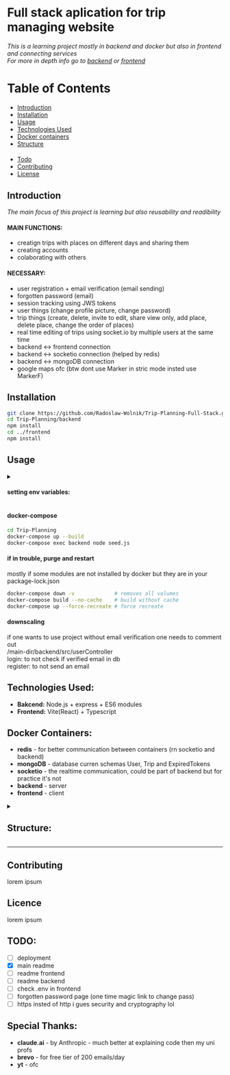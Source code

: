 # Full stack aplication for trip managing website
*This is a learning project mostly in backend and docker but also in frontend and connecting services*  
*For more in depth info go to [backend](backend/README_backend.md) or [frontend](frontend/README_frontend.md)*

# Table of Contents

- [Introduction](#Introduction)
- [Installation](#installation)
- [Usage](#usage)
- [Technologies Used](#technologies-used)
- [Docker containers](#docker-containers)
- [Structure](#structure)  
####
- [Todo](#todo)
- [Contributing](#contributing)
- [License](#license)

## Introduction
*The main focus of this project is learning but also reusability and readibility*
#### MAIN FUNCTIONS:
 - creatign trips with places on different days and sharing them
 - creating accounts
 - colaborating with others
#### NECESSARY:
 - user registration + email verification (email sending)
 - forgotten password (email)
 - session tracking using JWS tokens
 - user things (change profile picture, change password)
 - trip things (create, delete, invite to edit, share view only, add place, delete place, change the order of places)
 - real time editing of trips using socket.io by multiple users at the same time
 - backend <-> frontend connection
 - backend <-> socketio connection (helped by redis)
 - backend <-> mongoDB connection
 - google maps ofc (btw dont use Marker in stric mode insted use MarkerF)

## Installation
``` bash
git clone https://github.com/Radoslaw-Wolnik/Trip-Planning-Full-Stack.git Trip-Planning
cd Trip-Planning/backend
npm install
cd ../frontend
npm install
```

## Usage
<details>
<summary>

#### setting env variables:
</summary>

``` bash
# /main-dir/.env:
MONGO_INITDB_ROOT_USERNAME=root
MONGO_INITDB_ROOT_PASSWORD=rootpassword
MONGO_INITDB_DATABASE=mydatabase
MONGO_INITDB_USER=myuser
MONGO_INITDB_PASSWORD=mypassword

# /main-dir/frontend/.env:
VITE_API_URL=http://localhost:5000/api
VITE_GOOGLE_MAPS_API_KEY=your-google-maps-key

# /main-dir/backend/.env.development:
DB_HOST=mongo:27017
DB_NAME=mydatabase
DB_USER=myuser
DB_PASS=mypassword

JWT_SECRET=mysecret
PORT=5000
FRONTEND=http://localhost:5173
SOCKET_URL=http://socketio:5001
REDIS_URL=redis://redis:6379

EMAIL_HOST=service-stmp-link
EMAIL_PORT=service-port
EMAIL_USER=your_service_username
EMAIL_PASS=your_secret_key
EMAIL_FROM=verified_email
```
</details>

#### docker-compose
```bash
cd Trip-Planning
docker-compose up --build
docker-compose exec backend node seed.js
```

#### if in trouble, purge and restart  
mostly if some modules are not installed by docker but they are in your package-lock.json
```bash
docker-compose down -v             # removes all volumes
docker-compose build --no-cache    # build without cache
docker-compose up --force-recreate # force recreate
```

#### downscaling
if one wants to use project without email verification one needs to comment out  
/main-dir/backend/src/userController  
login: to not check if verified email in db  
register: to not send an email  

## Technologies Used:
 - **Bakcend:** Node.js + express + ES6 modules
 - **Frontend:** Vite(React) + Typescript

## Docker Containers:
 - **redis** - for better communication between containers (rn socketio and backend)
 - **mongoDB** - database curren schemas User, Trip and ExpiredTokens
 - **socketio** - the realtime communication, could be part of backend but for practice it's not
 - **backend** - server
 - **frontend** - client

<details>
<summary>

## Structure:
</summary>

```bash
  main dir/
  ├── backend/
  │   ├── node_modules/
  │   │   ├── ...
  │   │   └── ...
  │   ├── src/
  │   │   ├── app.js
  │   │   ├── server.js
  │   │   ├── ...
  │   │   └── ...
  │   ├── uploads/
  │   │   ├── ...
  │   │   └── ...
  │   ├── .env.development
  │   ├── .env.production
  │   ├── Dockerfile
  │   ├── Dockerfile.socketio
  │   ├── init-mongo.js
  │   ├── nodemon.json
  │   ├── package-lock.json
  │   ├── package.json
  │   ├── populateDB.js
  │   └── README_backend.md
  ├── frontend/
  │   ├── build/
  │   │   ├── ...
  │   │   └── ...
  │   ├── node_modules/
  │   │   ├── ...
  │   │   └── ...
  │   ├── public/
  │   │   ├── index.html - should be here but its not
  │   │   └── ...
  │   ├── src/
  │   │   ├── index.css
  │   │   ├── App.js
  │   │   ├── main.tsx            
  │   │   ├── ...
  │   │   └── ...
  │   ├── .eslintrc.js
  │   ├── Dockerfile
  │   ├── index.html
  │   ├── package-lock.json
  │   ├── package.json
  │   ├── tsconfig.json
  │   ├── tsconfig.node.json
  │   ├── vite.config.ts
  │   └── README_frontend.md
  ├── .dockerignore
  ├── .env
  ├── .gitgnore
  ├── docker-compose-prod.yml
  ├── docker-compose.yml
  └── README.md
  ```

  ### Key takes:
  - each component have its own Dockerfile: /backend/Dockerfile and /backend/Dockerfile.socketio and /frontend/Dockerfile
  - docker-compose: creates services, currentyly: redis, mongoDB, socketio, backend, frontend
  - nodemon track changes in files for dev purposes (package.json)
  - global gitgnore and dockerignore must have
  - the env files that currently are not best structured but should be: /backend/.env and /frontend/.env and /.env for docker-compose.yml
  - to see the .env contest go to /backend/src/config/enviorement.js, same for frontend, the only one not visible is /.env and idk if it should
  - for more in depth explonation go to /frontend/README or /backend/README
</details>

------------------------------------
## Contributing
lorem ipsum

## Licence
lorem ipsum

## TODO:
- [ ] deployment
- [x] main readme
- [ ] readme frontend
- [ ] readme backend
- [ ] check .env in frontend
- [ ] forgotten password page (one time magic link to change pass)
- [ ] https insted of http i gues security and cryptography lol

## Special Thanks:
 - **claude.ai** - by Anthropic - much better at explaining code then my uni profs
 - **brevo** - for free tier of 200 emails/day
 - **yt** - ofc

